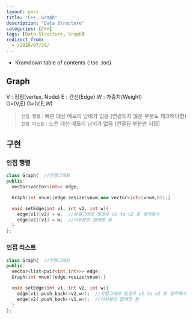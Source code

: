```yaml
---
layout: post
title: "C++, Graph"
description: "Data Structure"
categories: [C++]
tags: [Data Structure, Graph]
redirect_from:
  - /2020/07/29/
---
```


* Kramdown table of contents
{:toc .toc}

## Graph

<span class="margin">V : 정점(vertex, Node) </span>
<span class="margin">E : 간선(Edge)</span>
<span class="margin">W : 가중치(Weight)</span>    
<span class="margin"> G=(V,E)</span>
<span class="margin"> G=(V,E,W)</span>

> `인접 행렬` : 빠른 대신 메모리 낭비가 있음 (연결되지 않은 부분도 체크해야함)    
> `인접 리스트` : 느린 대신 메모리 낭비가 없음 (연결된 부분만 저장)    

## 구현    
### 인접 행렬
~~~ c++
class Graph{  //무향그래프
public:
  vector<vector<int>> edge;

  Graph(int vnum){edge.resize(vnum,new vector<int>(vnum,0));}

  void setEdge(int v1, int v2, int w){
    edge[v1][v2] = w;  //유향그래프 일경우 v1 to v2 로 생각해서
    edge[v2][v1] = w;  //이부분만 없애면 됨
  }
};
~~~

### 인접 리스트
~~~ c++
class Graph{  //무향그래프
public:
  vector<list<pair<int,int>>> edge;
  Graph(int vnum){edge.resize(vnum);}

  void setEdge(int v1, int v2, int w){
    edge[v1].push_back(<v2,w>);  //유향그래프 일경우 v1 to v2 로 생각해서
    edge[v2].push_back(<v1,w>);  //이부분만 없애면 됨
  }
};
~~~